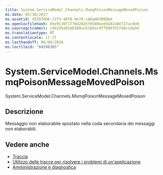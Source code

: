 ```yaml
---
title: System.ServiceModel.Channels.MsmqPoisonMessageMovedPoison
ms.date: 03/30/2017
ms.assetid: d5587606-f2f3-46f8-9e76-cb8ad83088bd
ms.openlocfilehash: b5e913071778d2025f0508eee9a82a8e717ac8dd
ms.sourcegitcommit: cdb295dd1db589ce5169ac9ff096f01fd0c2da9d
ms.translationtype: MT
ms.contentlocale: it-IT
ms.lasthandoff: 06/09/2020
ms.locfileid: "84598385"
---
```

# <a name="systemservicemodelchannelsmsmqpoisonmessagemovedpoison"></a>System.ServiceModel.Channels.MsmqPoisonMessageMovedPoison
System.ServiceModel.Channels.MsmqPoisonMessageMovedPoison  
  
## <a name="description"></a>Descrizione  
 Messaggio non elaborabile spostato nella coda secondaria dei messaggi non elaborabili.  
  
## <a name="see-also"></a>Vedere anche

- [Traccia](index.md)
- [Utilizzo delle tracce per risolvere i problemi di un'applicazione](using-tracing-to-troubleshoot-your-application.md)
- [Amministrazione e diagnostica](../index.md)
